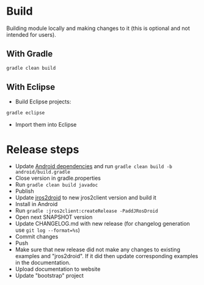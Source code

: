 # Build

Building module locally and making changes to it (this is optional and not intended for users).

## With Gradle

``` bash
gradle clean build
```

## With Eclipse

- Build Eclipse projects:

``` bash
gradle eclipse
```

- Import them into Eclipse

# Release steps

- Update [Android dependencies](android/gradle.properties) and run `gradle clean build -b android/build.gradle`
- Close version in gradle.properties
- Run `gradle clean build javadoc`
- Publish
- Update [jros2droid](jros2client.examples/jros2droid/build.gradle) to new jros2client version and build it
- Install in Android
- Run `gradle :jros2client:createRelease -PaddJRosDroid`
- Open next SNAPSHOT version
- Update CHANGELOG.md with new release (for changelog generation use `git log --format=%s`)
- Commit changes
- Push
- Make sure that new release did not make any changes to existing examples and "jros2droid". If it did then update corresponding examples in the documentation.
- Upload documentation to website
- Update "bootstrap" project